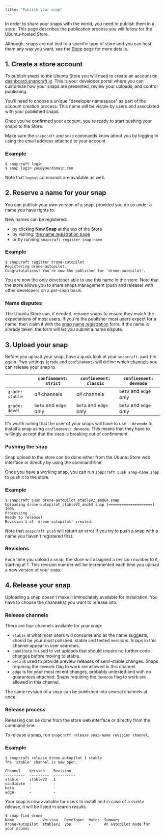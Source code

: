 ```yaml
---
title: "Publish your snap"
---
```



In order to share your snaps with the world, you need to publish them in a store. This page describes the publication process you will follow for the Ubuntu-hosted Store.

Although, snaps are not tied to a specific type of store and you can host them any way you want, see the [Store](/docs/core/store) page for more details.

## 1. Create a store account

To publish snaps to the Ubuntu Store you will need to create an account
on [dashboard.snapcraft.io](https://dashboard.snapcraft.io). This is your developer portal where you can customize how your snaps are presented, review your uploads, and control publishing.

You'll need to choose a unique "developer namespace" as part of the account creation process. This name will be visible by users and associated with your published snaps.

Once you've confirmed your account, you're ready to start pushing your snaps to the Store.

Make sure the `snapcraft` and `snap` commands know about you by logging in using the email address attached to your account.


### Example

    $ snapcraft login
    $ snap login you@yourdomain.com

Note that `logout` commands are available as well.

## 2. Reserve a name for your snap

You can publish your own version of a snap, provided you do so under a name you have rights to.

New names can be registered:

* by clicking **New Snap** at the top of the Store
* by visiting: [the name registration page](https://dashboard.snapcraft.io/dev/snaps/register-name/)
* or by running `snapcraft register snap-name`


### Example


    $ snapcraft register drone-autopilot
    Registering drone-autopilot.
    Congratulations! You're now the publisher for 'drone-autopilot'.

You are now the only developer able to use this name in the store. Note that the store allows you to share snaps management (push and release) with other developers on a per-snap basis.

### Name disputes

The Ubuntu Store can, if needed, rename snaps to ensure they match the expectations of most users. If you're the publisher most users expect for a name, then claim it with the [snap name registration](https://dashboard.snapcraft.io/dev/snaps/register-name/) form. If the name is already taken, the form will let you submit a name dispute.

## 3. Upload your snap

Before you upload your snap, have a quick look at your `snapcraft.yaml` file again. Two settings (`grade` and `confinement`) will define which [channels](#release-channels) you can release your snap to.

|                 | `confinement: strict`  | `confinement: classic` | `confinement: devmode` |
| --------------- | ---------------------- | ---------------------- | ---------------------- |
| `grade: stable` | *all* channels         | *all* channels         | `beta` and `edge` only |
| `grade: devel`  | `beta` and `edge` only | `beta` and `edge` only | `beta` and `edge` only |

It's worth noting that the user of your snaps will have to use `--devmode` to install a snap using `confinement: devmode`. This means that they have to willingly accept that the snap is breaking out of confinement.

### Pushing the snap
Snap upload to the store can be done either from the Ubuntu Store web interface or directly by using the command-line.

Once you have a working snap, you can run `snapcraft push snap-name.snap` to push it to the store.

### Example


    $ snapcraft push drone-autopilot_stableV2_amd64.snap
    Uploading drone-autopilot_stableV2_amd64.snap [====================] 100%
    Processing ...
    Ready to release!
    Revision 1 of 'drone-autopilot' created.

Note that `snapcraft push` will return an error if you try to push a snap with a name you haven't registered first.

### Revisions

Each time you upload a snap, the store will assigned a revision number to it, starting at 1. This revision number will be incremented each time you upload a new version of your snap.

## 4. Release your snap

Uploading a snap doesn't make it immediately available for installation. You have to choose the channel(s) you want to release into.

### Release channels

There are four channels available for your snap:

*   `stable` is what most users will consume and as the name suggests, should be your most polished, stable and tested versions. Snaps in this channel appear in user searches.
*   `candidate` is used to vet uploads that should require no further code changes before moving to stable.
*   `beta` is used to provide preview releases of semi-stable changes. Snaps requiring the `devmode` flag to work are allowed in this channel.
*   `edge` is for your most recent changes, probably untested and with no guarantees attached. Snaps requiring the `devmode` flag to work are allowed in this channel.

The same revision of a snap can be published into several channels at once.

### Release process

Releasing can be done from the store web interface or directly from the command-line.

To release a snap, run `snapcraft release snap-name revision channel`.

### Example

    $ snapcraft release drone-autopilot 1 stable
    The 'stable' channel is now open.

    Channel    Version    Revision
    ---------  ---------  ----------
    stable     stableV2   1
    candidate  -          -
    beta       -          -
    edge       -          -

Your snap is now available for users to install and in case of a `stable` release, it will be listed in search results.

    $ snap find drone
    Name             Version   Developer  Notes  Summary
    drone-autopilot  stableV2  you        -      An autopilot mode for your drones
